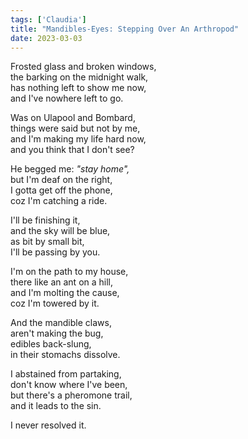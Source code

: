 ```yaml
---  
tags: ['Claudia']
title: "Mandibles-Eyes: Stepping Over An Arthropod"
date: 2023-03-03
---
```


Frosted glass and broken windows,  
the barking on the midnight walk,  
has nothing left to show me now,  
and I've nowhere left to go.

Was on Ulapool and Bombard,  
things were said but not by me,  
and I'm making my life hard now,  
and you think that I don't see?

He begged me: *"stay home",*  
but I'm deaf on the right,  
I gotta get off the phone,  
coz I'm catching a ride.

I'll be finishing it,  
and the sky will be blue,  
as bit by small bit,  
I'll be passing by you.

I'm on the path to my house,  
there like an ant on a hill,  
and I'm molting the cause,  
coz I'm towered by it.

And the mandible claws,  
aren't making the bug,  
edibles back-slung,  
in their stomachs dissolve.

I abstained from partaking,  
don't know where I've been,  
but there's a pheromone trail,  
and it leads to the sin.

I never resolved it.
